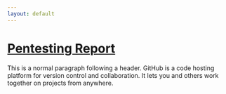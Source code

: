 ```yaml
---
layout: default
---
```


# [Pentesting Report](./Project1.md)

This is a normal paragraph following a header. GitHub is a code hosting platform for version control and collaboration. It lets you and others work together on projects from anywhere.


